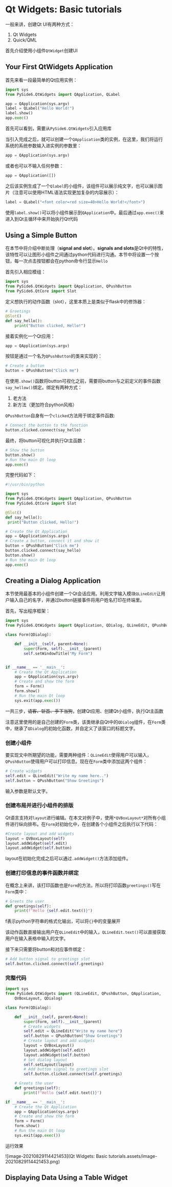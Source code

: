 # Qt Widgets: Basic tutorials

一般来讲，创建Qt UI有两种方式：

1. Qt Widgets
2. Quick/QML

首先介绍使用小组件`QtWidget`创建UI

## Your First QtWidgets Application

首先来看一段最简单的Qt应用实例：

```python
import sys
from PySide6.QtWidgets import QApplication, QLabel

app = QApplication(sys.argv)
label = QLabel("Hello World!")
label.show()
app.exec()

```

首先可以看到，需要从`PySide6.QtWidgets`引入应用库

当引入完成之后，就可以创建一个`QApplication`类的实例，在这里，我们将运行系统的系统参数输入进实例的参数里：

```python
app = QApplication(sys.argv)
```

或者也可以不输入任何参数：

```python
app = QApplication([])

```

之后该实例生成了一个`Qlabel`的小组件，该组件可以展示纯文字，也可以展示图片（注意可以使用HTML语法实现更加复杂的内容展示）：

```python
label = QLabel("<font color=red size=40>Hello World!</font>")

```

使用`label.show()`可以将小组件展示到`QApplication`中。最后通过`app.exec()`来进入到Qt主循环中来开始执行Qt代码

## Using a Simple Button

在本节中将介绍中断处理（**signal and slot**）。**signals and slots**是Qt中的特性，该特性可以让图形小组件之间通过python代码进行沟通。本节中将设置一个按钮，每一次点击按钮都会在python命令行显示`Hello`

首先引入相应模组：

```python
import sys
from PySide6.QtWidgets import QApplication, QPushButton
from PySide6.QtCore import Slot
```

定义想执行的动作函数（slot），这里本质上是类似于flask中的修饰器：

```python
# Greetings
@Slot()
def say_hello():
    print("Button clicked, Hello!")
```

接着实例化一个Qt应用：

```python
app = QApplication(sys.argv)
```

按钮是通过一个名为`QPushButton`的类来实现的：

```python
# Create a button
button = QPushButton("Click me")
```

在使用`.show()`函数将button可视化之前，需要将button与之前定义的事件函数`say_hellow()`绑定。绑定有两种方式：

1. 老方法
2. 新方法（更加符合python风格）

`QPushButton`自身有一个`clicked`方法用于绑定事件函数:

```python
# Connect the button to the function
button.clicked.connect(say_hello)
```

最终，将button可视化并执行Qt主函数：

```python
# Show the button
button.show()
# Run the main Qt loop
app.exec()
```

完整代码如下：

```python
#!/usr/bin/python

import sys
from PySide6.QtWidgets import QApplication, QPushButton
from PySide6.QtCore import Slot

@Slot()
def say_hello():
 print("Button clicked, Hello!")

# Create the Qt Application
app = QApplication(sys.argv)
# Create a button, connect it and show it
button = QPushButton("Click me")
button.clicked.connect(say_hello)
button.show()
# Run the main Qt loop
app.exec()
```

## Creating a Dialog Application

本节使用最基本的小组件创建一个Qt会话应用。利用文字输入模块`QLineEdit`让用户输入自己的名字，并通过button链接事件将用户姓名打印在终端里。

首先，写出程序框架：

```python
import sys
from PySide6.QtWidgets import QApplication, QDialog, QLineEdit, QPushButton

class Form(QDialog):

    def __init__(self, parent=None):
        super(Form, self).__init__(parent)
        self.setWindowTitle("My Form")


if __name__ == '__main__':
    # Create the Qt Application
    app = QApplication(sys.argv)
    # Create and show the form
    form = Form()
    form.show()
    # Run the main Qt loop
    sys.exit(app.exec())
```

一共三步，~~请客、斩首、手下当狗~~，创建Qt应用、创建Qt小组件，执行Qt主函数

注意这里使用的是自己创建的`Form`类，该类继承自Qt中的`QDialog`组件，在`Form`类中，继承了`QDialog`的初始化函数，并自定义了该窗口的标题文字。

### 创建小组件

要实现文中所期望的功能，需要两种组件：`QLineEdit`使得用户可以输入，`QPushButton`使得用户可以打印信息。现在在`Form`类中添加这两个组件：

```python
# Create widgets
self.edit = QLineEdit("Write my name here..")
self.button = QPushButton("Show Greetings")
```

输入参数是默认文字。

### 创建布局并进行小组件的排版

Qt语言支持对`layout`进行编辑。在本文对例子中，使用`*QVBoxLayout*`对所有小组件进行纵向排布。在`Form`对初始化中，在创建各个小组件之后执行以下代码：

```python
#Create layout and add widgets
layout = QVBoxLayout(self)
layout.addWidget(self.edit)
layout.addWidget(self.button)
```

layout在初始化完成之后可以通过`.addWidget()`方法添加组件。

### 创建打印信息的事件函数并绑定

在概念上来讲，该打印函数也是`Form`的方法，所以将打印函数`greetings()`写在`Form`类中：

```python
# Greets the user
def greetings(self):
    print(f"Hello {self.edit.text()}")
```

f表示python字符串的格式化输出，可以将`{}`中的变量展开

该动作函数直接输出用户在`QLineEdit`中的输入，`QLineEdit.text()`可以直接获取用户在输入表格中输入的文字。

接下来只需要将button和对应事件绑定：

```python
# Add button signal to greetings slot
self.button.clicked.connect(self.greetings)
```

### 完整代码

```python
import sys
from PySide6.QtWidgets import (QLineEdit, QPushButton, QApplication,
    QVBoxLayout, QDialog)

class Form(QDialog):

    def __init__(self, parent=None):
        super(Form, self).__init__(parent)
        # Create widgets
        self.edit = QLineEdit("Write my name here")
        self.button = QPushButton("Show Greetings")
        # Create layout and add widgets
        layout = QVBoxLayout()
        layout.addWidget(self.edit)
        layout.addWidget(self.button)
        # Set dialog layout
        self.setLayout(layout)
        # Add button signal to greetings slot
        self.button.clicked.connect(self.greetings)

    # Greets the user
    def greetings(self):
        print(f"Hello {self.edit.text()}")

if __name__ == '__main__':
    # Create the Qt Application
    app = QApplication(sys.argv)
    # Create and show the form
    form = Form()
    form.show()
    # Run the main Qt loop
    sys.exit(app.exec())
```

运行效果

![image-20210829114421453](Qt Widgets: Basic tutorials.assets/image-20210829114421453.png)

## Displaying Data Using a Table Widget

